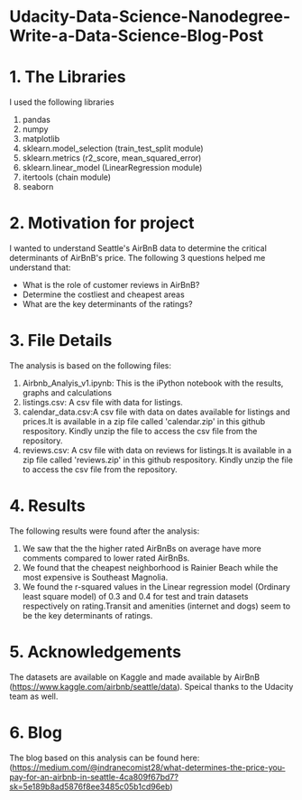 # Udacity-Data-Science-Nanodegree-Write-a-Data-Science-Blog-Post

# 1. The Libraries
I used the following libraries
1. pandas
2. numpy
3. matplotlib
4. sklearn.model_selection (train_test_split module)
5. sklearn.metrics (r2_score, mean_squared_error)
6. sklearn.linear_model (LinearRegression module)
7. itertools (chain module)
8. seaborn

# 2. Motivation for project
I wanted to understand Seattle's AirBnB data to determine the critical determinants of AirBnB's price. The following 3 questions helped me understand that:

- What is the role of customer reviews in AirBnB? 
- Determine the costliest and cheapest areas
- What are the key determinants of the ratings?

# 3. File Details
The analysis is based on the following files:

1. Airbnb_Analyis_v1.ipynb: This is the iPython notebook with the results, graphs and calculations
2. listings.csv: A csv file with data for listings. 
3. calendar_data.csv:A csv file with data on dates available for listings and prices.It is available in a zip file called 'calendar.zip' in this github respository. Kindly unzip the file to access the csv file from the repository.
4. reviews.csv: A csv file with data on reviews for listings.It is available in a zip file called 'reviews.zip' in this github respository. Kindly unzip the file to access the csv file from the repository.


# 4. Results
The following results were found after the analysis:

1. We saw that the the higher rated AirBnBs on average have more comments compared to lower rated AirBnBs. 
2. We found that the cheapest neighborhood is Rainier Beach while the most expensive  is Southeast Magnolia.
4. We found the r-squared values in the Linear regression model (Ordinary least square model) of 0.3 and 0.4 for test and train datasets respectively on rating.Transit and amenities (internet and dogs) seem to be the key determinants of ratings.
 
# 5. Acknowledgements
The datasets are available on Kaggle and made available by AirBnB (https://www.kaggle.com/airbnb/seattle/data). Speical thanks to the Udacity team as well.

# 6. Blog
The blog based on this analysis can be found here: (https://medium.com/@indranecomist28/what-determines-the-price-you-pay-for-an-airbnb-in-seattle-4ca809f67bd7?sk=5e189b8ad5876f8ee3485c05b1cd96eb)
